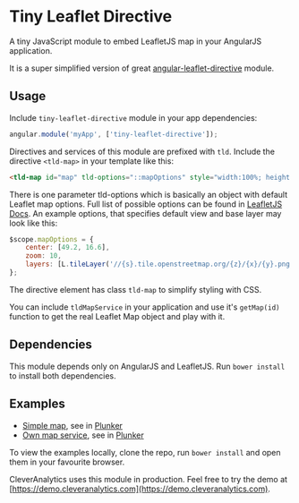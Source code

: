 # Tiny Leaflet Directive

A tiny JavaScript module to embed LeafletJS map in your AngularJS application.

It is a super simplified version of great [angular-leaflet-directive](https://github.com/tombatossals/angular-leaflet-directive)
module.

## Usage

Include `tiny-leaflet-directive` module in your app dependencies:

```javascript
angular.module('myApp', ['tiny-leaflet-directive']);
```

Directives and services of this module are prefixed with `tld`.
Include the directive `<tld-map>` in your template like this:

```html
<tld-map id="map" tld-options="::mapOptions" style="width:100%; height:480px;"></tld-map>
```

There is one parameter tld-options which is basically an object with default
Leaflet map options. Full list of possible options can be found in [LeafletJS Docs](http://leafletjs.com/reference.html#map-options).
An example options, that specifies default view and base layer may look like this:

```javascript
$scope.mapOptions = {
    center: [49.2, 16.6],
    zoom: 10,
    layers: [L.tileLayer('//{s}.tile.openstreetmap.org/{z}/{x}/{y}.png', {})]
};
```

The directive element has class `tld-map` to simplify styling with CSS.

You can include `tldMapService` in your application and use it's `getMap(id)` function
to get the real Leaflet Map object and play with it.

## Dependencies

This module depends only on AngularJS and LeafletJS. Run `bower install` to install
both dependencies.

## Examples

* [Simple map](examples/simpleMap.html), see in [Plunker](http://plnkr.co/edit/qNIZaN)
* [Own map service](examples/ownMapService.html), see in [Plunker](http://plnkr.co/edit/qRXApR)

To view the examples locally, clone the repo, run `bower install` and open them in your favourite browser.

CleverAnalytics uses this module in production. Feel free to try the demo at [https://demo.cleveranalytics.com](https://demo.cleveranalytics.com).

